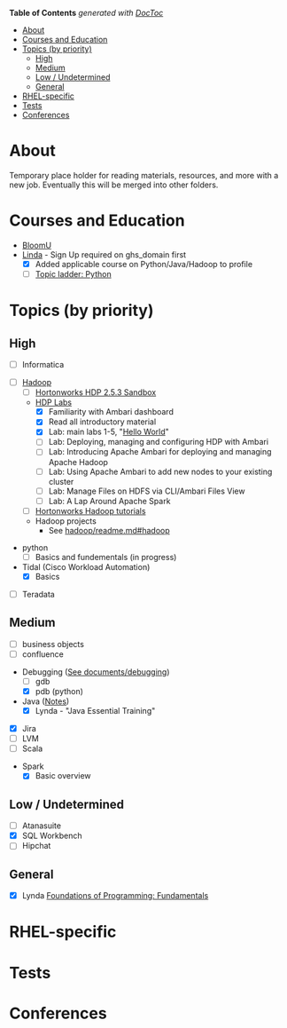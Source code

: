 <!-- START doctoc generated TOC please keep comment here to allow auto update -->
<!-- DON'T EDIT THIS SECTION, INSTEAD RE-RUN doctoc TO UPDATE -->
**Table of Contents**  *generated with [DocToc](https://github.com/thlorenz/doctoc)*

- [About](#about)
- [Courses and Education](#courses-and-education)
- [Topics (by priority)](#topics-by-priority)
  - [High](#high)
  - [Medium](#medium)
  - [Low / Undetermined](#low--undetermined)
  - [General](#general)
- [RHEL-specific](#rhel-specific)
- [Tests](#tests)
- [Conferences](#conferences)

<!-- END doctoc generated TOC please keep comment here to allow auto update -->

# About

Temporary place holder for reading materials, resources, and more with a new job. Eventually this will be merged into other folders.

# Courses and Education

* [BloomU](http://bloomu.edu/extended)
* [Linda](https://www.lynda.com/Login/) - Sign Up required on ghs_domain first
  * [x] Added applicable course on Python/Java/Hadoop to profile
  * [ ] [Topic ladder: Python](https://www.lynda.com/learning-paths/Developer/become-a-python-developer)

# Topics (by priority)

## High

- [ ] Informatica
* [ ] [Hadoop](https://github.com/mtdeguzis/documents/tree/master/systems-engineer-training/hadoop)
  * [ ]  [Hortonworks HDP 2.5.3 Sandbox](http://hortonworks.com/downloads/#sandbox)
  * [HDP Labs](https://github.com/mdeguzis/documents/blob/master/systems-engineer/hadoop/labs/readme.md)
    * [x] Familiarity with Ambari dashboard
    * [x] Read all introductory material
    * [x] Lab: main labs 1-5, "[Hello World](http://hortonworks.com/hadoop-tutorial/hello-world-an-introduction-to-hadoop-hcatalog-hive-and-pig/)"
    * [ ] Lab: Deploying, managing and configuring HDP with Ambari
    * [ ] Lab: Introducing Apache Ambari for deploying and managing Apache Hadoop
    * [ ] Lab: Using Apache Ambari to add new nodes to your existing cluster
    * [ ] Lab: Manage Files on HDFS via CLI/Ambari Files View
    * [ ] Lab: A Lap Around Apache Spark
  * [ ]  [Hortonworks Hadoop tutorials](http://hortonworks.com/tutorials/)
  * Hadoop projects
    * See [hadoop/readme.md#hadoop](https://github.com/mdeguzis/documents/blob/master/systems-engineer/hadoop/readme.md#hadoop)
* python
  * [ ] Basics and fundementals (in progress)
* Tidal (Cisco Workload Automation)
  * [x] Basics
* [ ] Teradata

## Medium

* [ ] business objects
* [ ] confluence
* Debugging ([See documents/debugging](https://github.com/mdeguzis/documents/blob/master/debugging/debugging.md))
  * [ ] gdb
  * [x] pdb (python)
* Java ([Notes](https://github.com/mdeguzis/documents/blob/master/systems-engineer/java/readme.md))
  * [x] Lynda - "Java Essential Training"
* [x] Jira
* [ ] LVM
* [ ] Scala
* Spark
  * [x] Basic overview

## Low / Undetermined

* [ ] Atanasuite
* [x] SQL Workbench
* [ ] Hipchat

## General

* [x] Lynda [Foundations of Programming: Fundamentals](https://www.lynda.com/Programming-Foundations-tutorials/Foundations-Programming-Fundamentals/83603-2.html)

# RHEL-specific

# Tests

# Conferences
